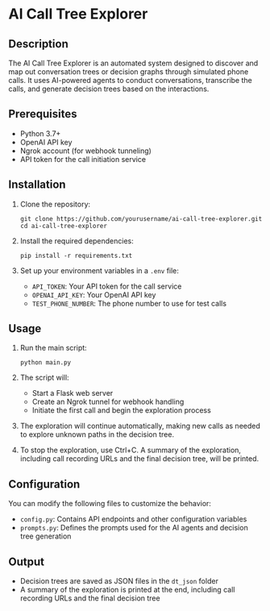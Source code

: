 # AI Call Tree Explorer

## Description

The AI Call Tree Explorer is an automated system designed to discover and map out conversation trees or decision graphs through simulated phone calls. It uses AI-powered agents to conduct conversations, transcribe the calls, and generate decision trees based on the interactions.


## Prerequisites

- Python 3.7+
- OpenAI API key
- Ngrok account (for webhook tunneling)
- API token for the call initiation service

## Installation

1. Clone the repository:
   ```
   git clone https://github.com/yourusername/ai-call-tree-explorer.git
   cd ai-call-tree-explorer
   ```

2. Install the required dependencies:
   ```
   pip install -r requirements.txt
   ```

3. Set up your environment variables in a `.env` file:
   - `API_TOKEN`: Your API token for the call service
   - `OPENAI_API_KEY`: Your OpenAI API key
   - `TEST_PHONE_NUMBER`: The phone number to use for test calls

## Usage

1. Run the main script:
   ```
   python main.py
   ```

2. The script will:
   - Start a Flask web server
   - Create an Ngrok tunnel for webhook handling
   - Initiate the first call and begin the exploration process

3. The exploration will continue automatically, making new calls as needed to explore unknown paths in the decision tree.

4. To stop the exploration, use Ctrl+C. A summary of the exploration, including call recording URLs and the final decision tree, will be printed.

## Configuration

You can modify the following files to customize the behavior:

- `config.py`: Contains API endpoints and other configuration variables
- `prompts.py`: Defines the prompts used for the AI agents and decision tree generation

## Output

- Decision trees are saved as JSON files in the `dt_json` folder
- A summary of the exploration is printed at the end, including call recording URLs and the final decision tree

